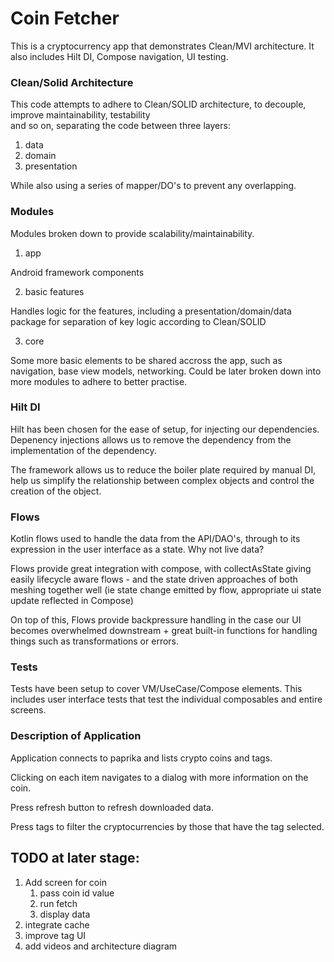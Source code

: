 # **Coin Fetcher**

This is a cryptocurrency app that demonstrates Clean/MVI architecture. It also includes Hilt DI, Compose navigation, UI testing.

### **Clean/Solid Architecture**

This code attempts to adhere to Clean/SOLID architecture, to decouple, improve maintainability, testability  
and so on, separating the code  between three layers: 

1) data
2) domain
3) presentation

While also using a series of mapper/DO's to prevent any overlapping. 

### **Modules**

Modules broken down to provide scalability/maintainability.  

1) app

Android framework components

2) basic features

Handles logic for the features, including a presentation/domain/data package for separation of key logic according to 
Clean/SOLID

3) core

Some more basic elements to be shared accross the app, such as navigation, base view models, networking. Could be later 
broken down into more modules to adhere to better practise.

### **Hilt DI**

Hilt has been chosen for the ease of setup, for injecting our dependencies. Depenency injections allows us to remove the dependency from the implementation of the dependency. 

The framework allows us to reduce the boiler plate required by manual DI, help us simplify the relationship between complex objects and control the creation of the object.

### **Flows**

Kotlin flows used to handle the data from the API/DAO's, through to its expression in the user interface as a state. Why not live data?

Flows provide great integration with compose, with collectAsState giving easily lifecycle aware flows - and the state driven approaches of both meshing together well (ie state change emitted by flow, appropriate ui state update reflected in Compose)

On top of this, Flows provide backpressure handling in the case our UI becomes overwhelmed downstream + great built-in functions for handling things such as transformations or errors.

### **Tests**

Tests have been setup to cover VM/UseCase/Compose elements. This includes user interface tests that test the individual composables and entire screens.

### **Description of Application**
Application connects to paprika and lists crypto coins and tags. 

Clicking on each item navigates to a dialog with more information on the coin.

Press refresh button to refresh downloaded data.

Press tags to filter the cryptocurrencies by those that have the tag selected.

## **TODO at later stage**:

1) Add screen for coin
   1) pass coin id value 
   2) run fetch
   3) display data
2) integrate cache
3) improve tag UI
4) add videos and architecture diagram






